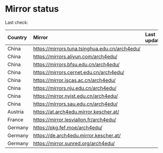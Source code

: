 <script src="./time.js"></script>
# Mirror status
Last check: <script type="text/javascript">localize(1733869362.918674);</script>

|Country|Mirror|Last update|
|:------|:-----|:----------|
|China|https://mirrors.tuna.tsinghua.edu.cn/arch4edu/|<script type="text/javascript">localize(1733813108);</script>|
|China|https://mirrors.aliyun.com/arch4edu/|<script type="text/javascript">localize(1733813108);</script>|
|China|https://mirrors.bfsu.edu.cn/arch4edu/|<script type="text/javascript">localize(1733813108);</script>|
|China|https://mirrors.cernet.edu.cn/arch4edu/|<script type="text/javascript">localize(1733813108);</script>|
|China|https://mirror.iscas.ac.cn/arch4edu/|<script type="text/javascript">localize(1733813108);</script>|
|China|https://mirrors.nju.edu.cn/arch4edu/|<script type="text/javascript">localize(1733813108);</script>|
|China|https://mirror.nyist.edu.cn/arch4edu/|<script type="text/javascript">localize(1733813108);</script>|
|China|https://mirrors.sau.edu.cn/arch4edu/|<script type="text/javascript">localize(1731653531);</script>|
|Austria|https://at.arch4edu.mirror.kescher.at/|<script type="text/javascript">localize(1733813108);</script>|
|France|https://mirror.lesviallon.fr/arch4edu/|<script type="text/javascript">localize(1733813108);</script>|
|Germany|https://pkg.fef.moe/arch4edu/|<script type="text/javascript">localize(1733813108);</script>|
|Germany|https://de.arch4edu.mirror.kescher.at/|<script type="text/javascript">localize(1733813108);</script>|
|Germany|https://mirror.sunred.org/arch4edu/|<script type="text/javascript">localize(1733813108);</script>|

<script src="./tablefilter/tablefilter.js"></script>
<script src="./table.js"></script>